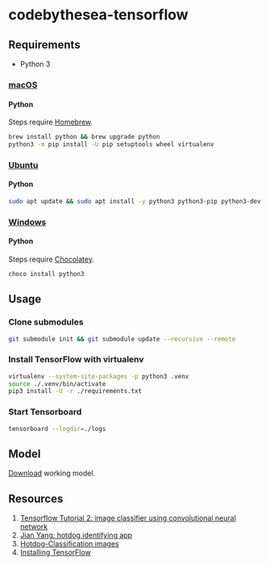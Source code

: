 # codebythesea-tensorflow

## Requirements

* Python 3

### [macOS](https://www.tensorflow.org/install/install_mac)

#### Python

Steps require [Homebrew](https://brew.sh).

```bash
brew install python && brew upgrade python
python3 -m pip install -U pip setuptools wheel virtualenv
```

### [Ubuntu](https://www.tensorflow.org/install/install_linux)

#### Python

```bash
sudo apt update && sudo apt install -y python3 python3-pip python3-dev
```

### [Windows](https://www.tensorflow.org/install/install_windows)

#### Python

Steps require [Chocolatey](https://chocolatey.org/).

```bash
choco install python3
```

## Usage

### Clone submodules

```bash
git submodule init && git submodule update --recursive --remote
```

### Install TensorFlow with virtualenv

```bash
virtualenv --system-site-packages -p python3 .venv
source ./.venv/bin/activate
pip3 install -U -r ./requirements.txt
```

### Start Tensorboard

```bash
tensorboard --logdir=./logs
```

## Model

[Download](https://drive.google.com/drive/folders/1sNl2_bu-iNKbUyB0lBi55-SygrPwJK8p?usp=sharing) working model.

## Resources

1. [Tensorflow Tutorial 2: image classifier using convolutional neural network](http://cv-tricks.com/tensorflow-tutorial/training-convolutional-neural-network-for-image-classification/)
2. [Jian Yang: hotdog identifying app](https://www.youtube.com/watch?v=vIci3C4JkL0
)
3. [Hotdog-Classification images](https://github.com/hayzamjs/Hotdog-Classification/tree/master/images
)
4. [Installing TensorFlow
](https://www.tensorflow.org/install/)
